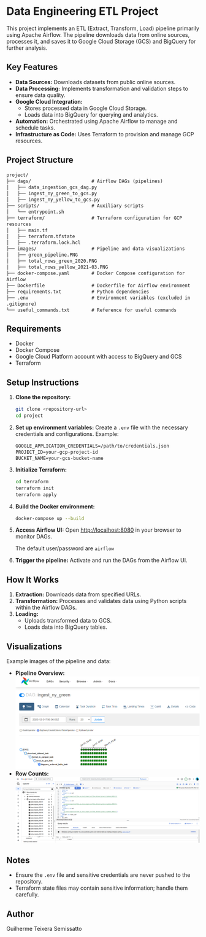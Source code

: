 # Data Engineering ETL Project

This project implements an ETL (Extract, Transform, Load) pipeline primarily using Apache Airflow. The pipeline downloads data from online sources, processes it, and saves it to Google Cloud Storage (GCS) and BigQuery for further analysis.

## Key Features
- **Data Sources:** Downloads datasets from public online sources.
- **Data Processing:** Implements transformation and validation steps to ensure data quality.
- **Google Cloud Integration:**
  - Stores processed data in Google Cloud Storage.
  - Loads data into BigQuery for querying and analytics.
- **Automation:** Orchestrated using Apache Airflow to manage and schedule tasks.
- **Infrastructure as Code:** Uses Terraform to provision and manage GCP resources.

## Project Structure

```
project/
├── dags/                      # Airflow DAGs (pipelines)
│   ├── data_ingestion_gcs_dag.py
│   ├── ingest_ny_green_to_gcs.py
│   ├── ingest_ny_yellow_to_gcs.py
├── scripts/                   # Auxiliary scripts
│   └── entrypoint.sh
├── terraform/                 # Terraform configuration for GCP resources
│   ├── main.tf
│   ├── terraform.tfstate
│   ├── .terraform.lock.hcl
├── images/                    # Pipeline and data visualizations
│   ├── green_pipeline.PNG
│   ├── total_rows_green_2020.PNG
│   ├── total_rows_yellow_2021-03.PNG
├── docker-compose.yaml        # Docker Compose configuration for Airflow
├── Dockerfile                 # Dockerfile for Airflow environment
├── requirements.txt           # Python dependencies
├── .env                       # Environment variables (excluded in .gitignore)
└── useful_commands.txt        # Reference for useful commands
```

## Requirements

- Docker
- Docker Compose
- Google Cloud Platform account with access to BigQuery and GCS
- Terraform

## Setup Instructions

1. **Clone the repository:**
   ```bash
   git clone <repository-url>
   cd project
   ```

2. **Set up environment variables:**
   Create a `.env` file with the necessary credentials and configurations. Example:
   ```env
   GOOGLE_APPLICATION_CREDENTIALS=/path/to/credentials.json
   PROJECT_ID=your-gcp-project-id
   BUCKET_NAME=your-gcs-bucket-name
   ```

4. **Initialize Terraform:**
   ```bash
   cd terraform
   terraform init
   terraform apply
   ```

3. **Build the Docker environment:**
   ```bash
   docker-compose up --build
   ```

5. **Access Airflow UI:**
   Open [http://localhost:8080](http://localhost:8080) in your browser to monitor DAGs.
   
   The default user/password are `airflow`

6. **Trigger the pipeline:**
   Activate and run the DAGs from the Airflow UI.

## How It Works

1. **Extraction:** Downloads data from specified URLs.
2. **Transformation:** Processes and validates data using Python scripts within the Airflow DAGs.
3. **Loading:**
   - Uploads transformed data to GCS.
   - Loads data into BigQuery tables.

## Visualizations
Example images of the pipeline and data:
- **Pipeline Overview:** ![Green Pipeline](images/green_pipeline.PNG)
- **Row Counts:** ![Row Counts](images/total_rows_green_2020.PNG)

## Notes
- Ensure the `.env` file and sensitive credentials are never pushed to the repository.
- Terraform state files may contain sensitive information; handle them carefully.

## Author
Guilherme Teixera Semissatto

